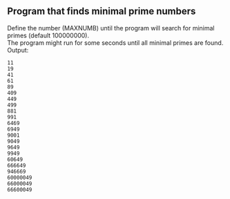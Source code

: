 ## Program that finds minimal prime numbers
Define the number (MAXNUMB) until the program will search for minimal primes (default 100000000).  
The program might run for some seconds until all minimal primes are found.  
Output:
```
11
19
41
61
89
409
449
499
881
991
6469
6949
9001
9049
9649
9949
60649
666649
946669
60000049
66000049
66600049
```
